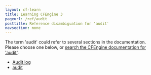 ```yaml
---
layout: cf-learn
title: Learning CFEngine 3
pageurl: /ref/audit
posttitle: Reference disambiguation for 'audit'
navsection: none
---
```


The term 'audit' could refer to several sections in the documentation. Please choose one below, or
[search the CFEngine documentation for 'audit'](http://cfengine.com/docs/3.5/search.html?q=audit).

- [Audit log](http://cfengine.com/docs/3.5/mission-portal-design-center-access-control.html#audit-log)
- [audit](http://cfengine.com/docs/3.5/reference-promise-types.html#audit)
